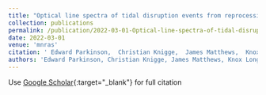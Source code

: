 ```yaml
---
title: "Optical line spectra of tidal disruption events from reprocessing in optically thick outflows"
collection: publications
permalink: /publication/2022-03-01-Optical-line-spectra-of-tidal-disruption-events-from-reprocessing-in-optically-thick-outflows
date: 2022-03-01
venue: 'mnras'
citation: ' Edward Parkinson,  Christian Knigge,  James Matthews,  Knox Long,  Nick Higginbottom,  Stuart Sim,  Samuel Mangham, &quot;Optical line spectra of tidal disruption events from reprocessing in optically thick outflows.&quot; mnras, 2022.'
authors: 'Edward Parkinson, Christian Knigge, James Matthews, Knox Long, Nick Higginbottom, Stuart Sim, Samuel Mangham, '
---
```

Use [Google Scholar](https://scholar.google.com/scholar?q=Optical+line+spectra+of+tidal+disruption+events+from+reprocessing+in+optically+thick+outflows){:target="_blank"} for full citation